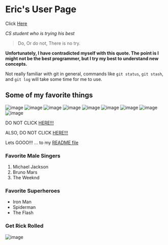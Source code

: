 # Eric's User Page
Click [Here](#Get-Rick-Rolled)

_CS student who is trying his best_
>Do, Or do not, There is no try.

__Unfortunately, I have contradicted myself with this quote. 
The point is I might not be the best programmer, but I try my best to understand new concepts.__

Not really familiar with git in general, commands like `git status`, `git stash`, and `git log` will take some time for me to use. 

## Some of my favorite things
![image](https://user-images.githubusercontent.com/93348111/193199431-5388735a-4dce-4b3a-b849-fe34e92d42de.png)
![image](https://user-images.githubusercontent.com/93348111/193199504-2bcfa5ba-4ee3-45df-9488-e84b21e0513f.png)
![image](https://user-images.githubusercontent.com/93348111/193199604-fee7ee9f-0915-4f22-bd55-50c2211fc76f.png)
![image](https://user-images.githubusercontent.com/93348111/193199822-ae24e399-1b96-45dc-86af-ca054075c830.png)
![image](https://user-images.githubusercontent.com/93348111/193199845-c821fe25-6488-40da-b5bc-75033330bc1a.png)
![image](https://user-images.githubusercontent.com/93348111/193199908-60e7c718-ebde-40a2-b600-0bd728b54980.png)
![image](https://user-images.githubusercontent.com/93348111/193200244-21f1ec5a-30a0-4dcd-a288-eeaa22512462.png)
![image](https://user-images.githubusercontent.com/93348111/193200053-e227f8cf-bc64-4e2d-8862-09b71796628d.png)
![image](https://user-images.githubusercontent.com/93348111/193203147-863d8657-fbf0-4245-b529-be9c05025d0b.png)

DO NOT CLICK [HERE!!!](https://shattereddisk.github.io/rickroll/rickroll.mp4)

ALSO, DO NOT CLICK [HERE!!!](https://www.youtube.com/watch?v=4RSPh-JnsBA)

Lets GOOO!!! ... to my [README file](README.md)

### Favorite Male Singers
1. Michael Jackson
2. Bruno Mars
3. The Weeknd

### Favorite Superheroes
- Iron Man
- Spiderman 
- The Flash



### Get Rick Rolled
![image](https://user-images.githubusercontent.com/93348111/193202899-1fe879a0-79e3-455f-bd16-908cd88127c5.png)
